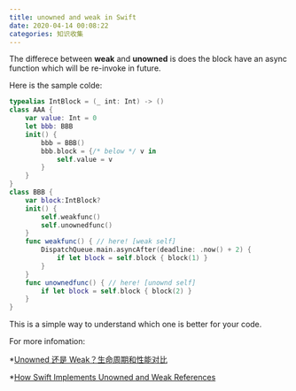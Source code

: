```yaml
---
title: unowned and weak in Swift
date: 2020-04-14 00:08:22
categories: 知识收集
---
```


The differece between **weak** and **unowned** is does the block have an async function which will be re-invoke in future.

<!-- more -->

Here is the sample colde:

```swift
typealias IntBlock = (_ int: Int) -> ()
class AAA {
    var value: Int = 0
    let bbb: BBB
    init() {
        bbb = BBB()
        bbb.block = {/* below */ v in
            self.value = v
        }
    }
}
class BBB {
    var block:IntBlock?
    init() {
        self.weakfunc()
        self.unownedfunc()
    }
    func weakfunc() { // here! [weak self]
        DispatchQueue.main.asyncAfter(deadline: .now() + 2) {
            if let block = self.block { block(1) }
        }
    }
    func unownedfunc() { // here! [unownd self]
        if let block = self.block { block(2) }
    }
}
```

This is a simple way to understand which one is better for your code.

For more infomation:

*[Unowned 还是 Weak？生命周期和性能对比](https://swift.gg/2017/05/16/unowned-or-weak-lifetime-and-performance/)

*[How Swift Implements Unowned and Weak References](https://mjtsai.com/blog/2015/11/24/how-swift-implements-unowned-and-weak-references/)


